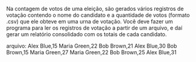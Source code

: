 Na contagem de votos de uma eleição, são gerados vários registros
de votação contendo o nome do candidato e a quantidade de votos
(formato .csv) que ele obteve em uma urna de votação. Você deve
fazer um programa para ler os registros de votação a partir de um
arquivo, e daí gerar um relatório consolidado com os totais de cada
candidato.

arquivo:
Alex Blue,15
Maria Green,22
Bob Brown,21
Alex Blue,30
Bob Brown,15
Maria Green,27
Maria Green,22
Bob Brown,25
Alex Blue,31
